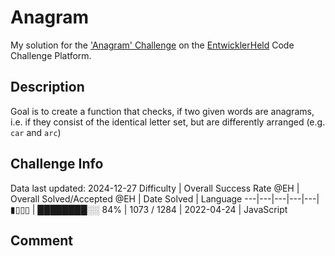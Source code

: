 # Anagram

My solution for the ['Anagram' Challenge](https://platform.entwicklerheld.de/challenge/anagram?technology=JavaScript) on the [EntwicklerHeld](https://platform.entwicklerheld.de/) Code Challenge Platform.

## Description
Goal is to create a function that checks, if two given words are anagrams, i.e. if they consist of the identical letter set, but are differently arranged (e.g. `car` and `arc`)

## Challenge Info
Data last updated: 2024-12-27
Difficulty | Overall Success Rate @EH | Overall Solved/Accepted @EH | Date Solved | Language
---|---|---|---|---|
▮▯▯▯ | ████████░░ 84% | 1073 / 1284 | 2022-04-24 | JavaScript

## Comment
